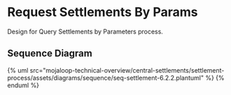 # Request Settlements By Params

Design for Query Settlements by Parameters process.

## Sequence Diagram

{% uml src="mojaloop-technical-overview/central-settlements/settlement-process/assets/diagrams/sequence/seq-settlement-6.2.2.plantuml" %}
{% enduml %}
